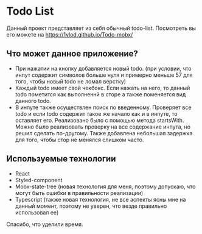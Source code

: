 # Todo List 
Данный проект представляет из себя обычный todo-list. Посмотреть вы его можете на https://1vlod.github.io/Todo-mobx/

## Что может данное приложение?
- При нажатии на кнопку добавляется новый todo. (при условии, что инпут содержит символов больше нуля и примерно меньше 57 для того, чтобы новый todo не ломал верстку)
- Каждый todo имеет свой чекбокс. Если нажать на него, то данный todo пометится как выполненнй в сторе а также поменяется вид данного todo.
- В инпуте также осуществлен поиск по введенному. Проверяет все todo и если todo содержит такое же начало как и в инпуте, то оставляет его. Реализовано было с помощью метода startsWith. Можно было реализовать проверку на все содержание инпута, но решил сделать по-другому. Также добавлена небольшая задержка для того, чтобы стор не менялся слишком часто.

## Используемые технологии 
- React
- Styled-component
- Mobx-state-tree (новая технология для меня, поэтому допускаю, что могут быть ошибки в правильности реализации)
- Typescript (также новая технология, не все аспекты ясны мне на данный момент, поэтому не уверен, что везде правильно использовал ее)

Спасибо, что уделили время. 